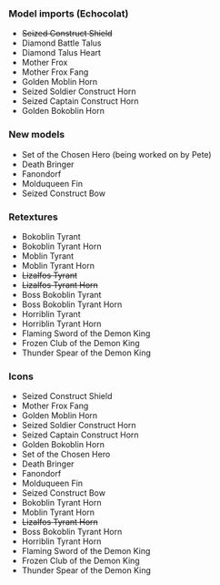 ### Model imports (Echocolat)
- ~~Seized Construct Shield~~
- Diamond Battle Talus
- Diamond Talus Heart
- Mother Frox
- Mother Frox Fang
- Golden Moblin Horn
- Seized Soldier Construct Horn
- Seized Captain Construct Horn
- Golden Bokoblin Horn

### New models
- Set of the Chosen Hero (being worked on by Pete)
- Death Bringer
- Fanondorf
- Molduqueen Fin
- Seized Construct Bow

### Retextures
- Bokoblin Tyrant
- Bokoblin Tyrant Horn
- Moblin Tyrant
- Moblin Tyrant Horn
- ~~Lizalfos Tyrant~~
- ~~Lizalfos Tyrant Horn~~
- Boss Bokoblin Tyrant
- Boss Bokoblin Tyrant Horn
- Horriblin Tyrant
- Horriblin Tyrant Horn
- Flaming Sword of the Demon King
- Frozen Club of the Demon King
- Thunder Spear of the Demon King

### Icons
- Seized Construct Shield
- Mother Frox Fang
- Golden Moblin Horn
- Seized Soldier Construct Horn
- Seized Captain Construct Horn
- Golden Bokoblin Horn
- Set of the Chosen Hero
- Death Bringer
- Fanondorf
- Molduqueen Fin
- Seized Construct Bow
- Bokoblin Tyrant Horn
- Moblin Tyrant Horn
- ~~Lizalfos Tyrant Horn~~
- Boss Bokoblin Tyrant Horn
- Horriblin Tyrant Horn
- Flaming Sword of the Demon King
- Frozen Club of the Demon King
- Thunder Spear of the Demon King